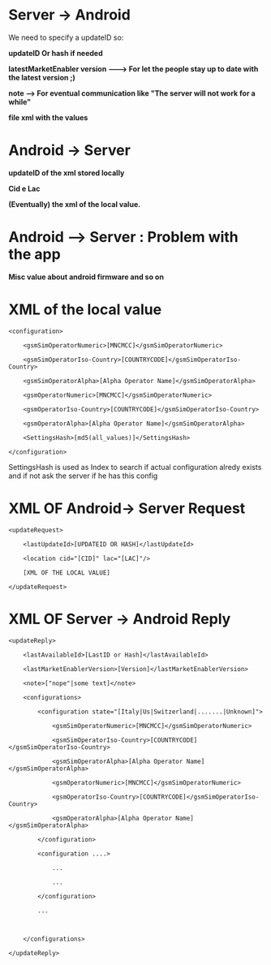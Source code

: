# Server -> Android #
We need to specify a updateID so:

**updateID Or hash if needed**

**latestMarketEnabler version ---> For let the people stay up to date with the latest version ;)**

**note --> For eventual communication like "The server will not work for a while"**

**file xml with the values**




# Android -> Server #

**updateID of the xml stored locally**

**Cid e Lac**

**(Eventually) the xml of the local value.**





# Android --> Server : Problem with the app #
**Misc value about android firmware and so on**

# XML of the local value #

```
<configuration>

	<gsmSimOperatorNumeric>[MNCMCC]</gsmSimOperatorNumeric>

	<gsmSimOperatorIso-Country>[COUNTRYCODE]</gsmSimOperatorIso-Country>

	<gsmSimOperatorAlpha>[Alpha Operator Name]</gsmSimOperatorAlpha>

	<gsmOperatorNumeric>[MNCMCC]</gsmSimOperatorNumeric>

	<gsmOperatorIso-Country>[COUNTRYCODE]</gsmSimOperatorIso-Country>

	<gsmOperatorAlpha>[Alpha Operator Name]</gsmSimOperatorAlpha>

	<SettingsHash>[md5(all_values)]</SettingsHash>

</configuration>
```

SettingsHash is used as Index to search if actual configuration alredy exists and if not ask the server if he has this config

# XML OF Android-> Server Request #

```
<updateRequest>

	<lastUpdateId>[UPDATEID OR HASH]</lastUpdateId>

	<location cid="[CID]" lac="[LAC]"/>

	[XML OF THE LOCAL VALUE]

</updateRequest>
```

# XML OF Server -> Android Reply #


```
<updateReply>

	<lastAvailableId>[LastID or Hash]</lastAvailableId>

	<lastMarketEnablerVersion>[Version]</lastMarketEnablerVersion>

	<note>["nope"|some text]</note>

	<configurations>

		<configuration state="[Italy|Us|Switzerland|.......|Unknown]">

			<gsmSimOperatorNumeric>[MNCMCC]</gsmSimOperatorNumeric>

			<gsmSimOperatorIso-Country>[COUNTRYCODE]</gsmSimOperatorIso-Country>

			<gsmSimOperatorAlpha>[Alpha Operator Name]</gsmSimOperatorAlpha>

			<gsmOperatorNumeric>[MNCMCC]</gsmSimOperatorNumeric>

			<gsmOperatorIso-Country>[COUNTRYCODE]</gsmSimOperatorIso-Country>

			<gsmOperatorAlpha>[Alpha Operator Name]</gsmSimOperatorAlpha>

		</configuration>

		<configuration ....>

			...

			...

		</configuration>

		...

		

	</configurations>

</updateReply>

```